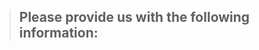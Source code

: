 <!--
IF SUFFICIENT INFORMATION IS NOT PROVIDED VIA THE FOLLOWING TEMPLATE THE ISSUE MIGHT BE CLOSED WITHOUT FURTHER CONSIDERATION OR INVESTIGATION
-->
> Please provide us with the following information:
> ---------------------------------------------------------------

<!-- MONU COMMENT>

### This issue is for a: (mark with an `x`)
```
- [ ] bug report -> please search issues before submitting
- [ ] feature request
- [ ] documentation issue or request
- [ ] regression (a behavior that used to work and stopped in a new release)
```

### Minimal steps to reproduce
>

### Any log messages given by the failure
>

### Expected/desired behavior
>

### OS and Version?
> Windows 7, 8 or 10. Linux (which distribution). macOS (Yosemite? El Capitan? Sierra?)

### Versions
>

### Mention any other details that might be useful

> ---------------------------------------------------------------
> Thanks! We'll be in touch soon.
